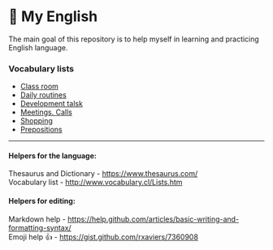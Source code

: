 # :closed_book: My English
The main goal of this repository is to help myself in learning and practicing English language.

###  Vocabulary lists
- [Class room](https://github.com/Diligens/english/issues/1)
- [Daily routines](https://github.com/Diligens/english/issues/2)
- [Development talsk](https://github.com/Diligens/english/issues/3)
- [Meetings. Calls](https://github.com/Diligens/english/issues/4)
- [Shopping](https://github.com/Diligens/english/issues/5)
- [Prepositions](https://github.com/Diligens/english/issues/6)

-----------------------------------------------------------------------------------------------------------------
#### Helpers for the language:
Thesaurus and Dictionary - https://www.thesaurus.com/ \
Vocabulary list - http://www.vocabulary.cl/Lists.htm

#### Helpers for editing:
Markdown help - https://help.github.com/articles/basic-writing-and-formatting-syntax/ \
Emoji help :thumbsup: - https://gist.github.com/rxaviers/7360908 
